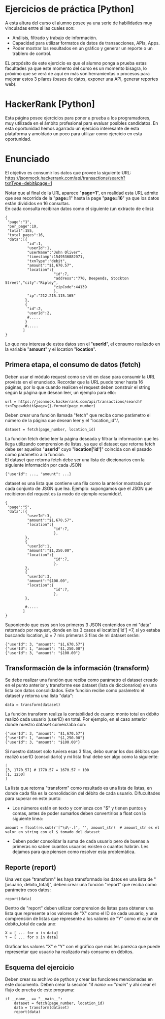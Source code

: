 # Ejercicios de práctica [Python]
A esta altura del curso el alumno posee ya una serie de habilidades muy vinculadas entre si las cuales son:
- Análisis, filtrado y trabajo de información.
- Capacidad para utilizar formatos de datos de transacciones, APIs, Apps.
- Poder mostrar los resultados en un gráfico y generar un reporte o un trablero de control.

EL propósito de este ejercicio es que el alumno ponga a prueba estas facultades ya que este momento del curso es un momento bisagra, lo próximo que se verá de aquí en más son herramientas o procesos para mejorar estos 3 pilares (bases de datos, exponer una API, generar reportes web).

# HackerRank [Python]
Esta página posee ejercicios para poner a prueba a los programadores, muy utilizada en el ámbito profesional para evaluar posibles candidatos. En esta oportunidad hemos agarrado un ejercicio interesante de esta plataforma y amoldado un poco para utilizar como ejercicio en esta oportunidad.

# Enunciado
El objetivo es consumir los datos que provee la siguiente URL:\
https://jsonmock.hackerrank.com/api/transactions/search?txnType=debit&page=1

Notar que al final de la URL aparece "__page=1__", en realidad esta URL admite que sea recorrida de la "__page=1__" hasta la page "__page=16__" ya que los datos están divididos en 16 consultas.\
En cada consulta recibiran datos como el siguiente (un extracto de ellos):

```
{
 "page":"1",
 "per_page":10,
 "total":155,
 "total_pages":16,
 "data":[{
          "id":1,
          "userId":1,
          "userName":"John Oliver",
          "timestamp":1549536882071,
          "txnType":"debit",
          "amount":"$1,670.57",
          "location":{
                      "id":7,
                      "address":"770, Deepends, Stockton Street","city":"Ripley",
                      "zipCode":44139
                      },
          "ip":"212.215.115.165"
         },
         {
          "id":2,
          "userId":2,
          #.....
         }
         #.....
        ]
}
```

Lo que nos interesa de estos datos son el "__userId__", el consumo realizado en la variable "__amount__" y el location "__location__".

## Primera etapa, el consumo de datos (fetch)
Deben usar el módulo request como se vió en clase para consumir la URL provista en el enunciado. Recordar que la URL puede tener hasta 16 páginas, por lo que cuando realicen el request deben construir el string según la página que desean leer, un ejemplo para ello:
```
url = https://jsonmock.hackerrank.com/api/transactions/search?txnType=debit&page={}.format(page_number)
```
Deben crear una función llamada "fetch" que reciba como parámetro el número de la página que desean leer y el "location_id".\
```
dataset = fetch(page_number, location_id)
```
La función fetch debe leer la página deseada y filtrar la información que les llega utilizando comprension de listas, ya que el dataset que retorna fetch debe ser aquellos "__userId__" cuyo "__location['id']__" coincida con el pasado como parámetro a la función.\
El dataset que retorna fetch debe ser una lista de diccionarios con la siguiente información por cada JSON:
```
{"userId": ..., "amount": ...}
```
dataset es una lista que contiene una fila como la anterior mostrada por cada conjunto de JSON que lea. Ejemplo: supongamos que el JSON que recibieron del request es (a modo de ejemplo resumido):\
```
{
 "page":"5",
 "data":[{
          "userId":3,
          "amount":"$1,670.57",
          "location":{
                      "id":7,
                      },
         },
         {
          "userId":1,
          "amount":"$1,250.00",
          "location":{
                      "id":7,
                      },
         },
         {
          "userId":3,
          "amount":"$100.00",
          "location":{
                      "id":7,
                      },
         },
         
         #.....
        ]
}
```

Suponiendo que esos son los primeros 3 JSON contenidos en mi "data" retornado por request, donde en los 3 casos el location['id'] =7, si yo estaba buscando location_id = 7 mis primeras 3 filas de mi dataset serán:
```
{"userId": 3, "amount": "$1,670.57"}
{"userId": 1, "amount": "$1,250.00"}
{"userId": 3, "amount": "$100.00"}
```

## Transformación de la información (transform)
Se debe realizar una función que reciba como parámetro el dataset creado en el punto anterior y transforme ese dataset (lista de diccionarios) en una lista con datos consolidados. Este función recibe como parámetro el dataset y retorna una lista "data":
```
data = transform(dataset)
```

La función transform realiza la contabilidad de cuanto monto total en débito realizó cada usuario (userID) en total. Por ejemplo, en el caso anterior donde nuestro dataset comenzaba con:

```
{"userId": 3, "amount": "$1,670.57"}
{"userId": 1, "amount": "$1,250.00"}
{"userId": 3, "amount": "$100.00"}
```

Si nuestro dataset solo tuviera esas 3 filas, debo sumar los dos débitos que realizó userID (consolidarlo) y mi lista final debe ser algo como la siguiente:
```
[
[3, 1770.57] # 1770.57 = 1670.57 + 100
[1, 1250]
]
```

La lista que retorna "transform" como resultado es una lista de listas, en donde cada fila es la consolidación del débito de cada usuario. Difucultades para superar en este punto:
- Los números están en texto y comienza con "$" y tienen puntos y comas, antes de poder sumarlos deben convertirlos a float con la siguiente línea:
```
amount = float(re.sub(r'[^\d\-.]', '', amount_str)  # amount_str es el valor en string con el $ tomado del dataset
```
- Deben poder consolidar la suma de cada usuario pero de buenas a primeras no saben cuantos usuarios existen o cuantos habrán. Les dejamos para que piensen como resolver esta problemática.

## Reporte (report)
Una vez que "transform" les haya transformado los datos en una lista de "[usuario, debito_total]", deben crear una función "report" que reciba como parámetro esos datos:
```
report(data)
```
Dentro de "report" deben utilizar comprension de listas para obtener una lista que represente a los valores de "X" como el ID de cada usuario, y una comprensión de listas que represente a los valores de "Y" como el valor de debito_total de cada uno:
```
X = [ ... for x in data]
Y = [ ... for x in data]
```

Graficar los valores "X" e "Y" con el gráfico que más les parezca que puede representar que usuario ha realizado más consumo en débitos.

## Esquema del ejercicio
Deben crear su archivo de python y crear las funciones mencionadas en este documento. Deben crear la sección "if _name_ == "_main_" y ahí crear el flujo de prueba de este programa:
```
if __name__ == "__main__":
    dataset = fetch(page_number, location_id)
    data = transform(dataset)
    report(data)

```



